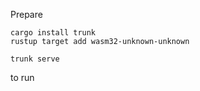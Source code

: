 Prepare
```
cargo install trunk
rustup target add wasm32-unknown-unknown
```

```
trunk serve
```
to run
